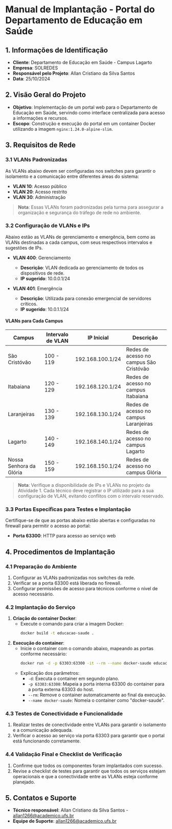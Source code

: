 # Manual de Implantação - Portal do Departamento de Educação em Saúde

## 1. Informações de Identificação

- **Cliente**: Departamento de Educação em Saúde - Campus Lagarto
- **Empresa**: SOLREDES
- **Responsável pelo Projeto**: Allan Cristiano da Silva Santos
- **Data**: 25/10/2024

## 2. Visão Geral do Projeto

- **Objetivo**: Implementação de um portal web para o Departamento de Educação em Saúde, servindo como interface centralizada para acesso a informações e recursos.
- **Escopo**: Construção e execução do portal em um container Docker utilizando a imagem `nginx:1.24.0-alpine-slim`.

## 3. Requisitos de Rede

### 3.1 VLANs Padronizadas

As VLANs abaixo devem ser configuradas nos switches para garantir o isolamento e a comunicação entre diferentes áreas do sistema:

- **VLAN 10**: Acesso público
- **VLAN 20**: Acesso restrito
- **VLAN 30**: Administração

> **Nota**: Essas VLANs foram padronizadas pela turma para assegurar a organização e segurança do tráfego de rede no ambiente.

### 3.2 Configuração de VLANs e IPs

Abaixo estão as VLANs de gerenciamento e emergência, bem como as VLANs destinadas a cada campus, com seus respectivos intervalos e sugestões de IPs.

- **VLAN 400**: Gerenciamento  
  - **Descrição**: VLAN dedicada ao gerenciamento de todos os dispositivos de rede.
  - **IP sugerido**: 10.0.0.1/24

- **VLAN 401**: Emergência  
  - **Descrição**: Utilizada para conexão emergencial de servidores críticos.
  - **IP sugerido**: 10.0.1.1/24

#### VLANs para Cada Campus

| Campus                 | Intervalo de VLAN | IP Inicial       | Descrição                                |
|------------------------|-------------------|------------------|------------------------------------------|
| São Cristóvão          | 100 - 119        | 192.168.100.1/24 | Redes de acesso no campus São Cristóvão  |
| Itabaiana              | 120 - 129        | 192.168.120.1/24 | Redes de acesso no campus Itabaiana      |
| Laranjeiras            | 130 - 139        | 192.168.130.1/24 | Redes de acesso no campus Laranjeiras    |
| Lagarto                | 140 - 149        | 192.168.140.1/24 | Redes de acesso no campus Lagarto        |
| Nossa Senhora da Glória| 150 - 159        | 192.168.150.1/24 | Redes de acesso no campus Glória         |

> **Nota**: Verifique a disponibilidade de IPs e VLANs no projeto da Atividade 1. Cada técnico deve registrar o IP utilizado para a sua configuração de VLAN, evitando conflitos com o intervalo reservado.

### 3.3 Portas Específicas para Testes e Implantação

Certifique-se de que as portas abaixo estão abertas e configuradas no firewall para permitir o acesso ao portal:

- **Porta 63300**: HTTP para acesso ao serviço web

## 4. Procedimentos de Implantação

### 4.1 Preparação do Ambiente

1. Configurar as VLANs padronizadas nos switches da rede.
2. Verificar se a porta 63300 está liberada no firewall.
3. Configurar permissões de acesso para técnicos conforme o nível de acesso necessário.

### 4.2 Implantação do Serviço

1. **Criação do container Docker**:
   - Execute o comando para criar a imagem Docker:
     ```bash
     docker build -t educacao-saude .
     ```
2. **Execução do container**:
   - Inicie o container com o comando abaixo, mapeando as portas conforme necessário:
     ```bash
     docker run -d -p 63303:63300 -it --rm --name docker-saude educacao-saude
     ```
   - Explicação dos parâmetros:
     - `-d`: Executa o container em segundo plano.
     - `-p 63303:63300`: Mapeia a porta interna 63300 do container para a porta externa 63303 do host.
     - `--rm`: Remove o container automaticamente ao final da execução.
     - `--name docker-saude`: Nomeia o container como "docker-saude".

### 4.3 Testes de Conectividade e Funcionalidade

1. Realizar testes de conectividade entre VLANs para garantir o isolamento e a comunicação adequada.
2. Verificar o acesso ao serviço via porta 63303 para garantir que o portal está funcionando corretamente.

### 4.4 Validação Final e Checklist de Verificação

1. Confirme que todos os componentes foram implantados com sucesso.
2. Revise a checklist de testes para garantir que todos os serviços estejam operacionais e que a conectividade entre as VLANs esteja conforme planejado.

## 5. Contatos e Suporte

- **Técnico responsável**: Allan Cristiano da Silva Santos - allan1266@academico.ufs.br
- **Equipe de Suporte**: allan1266@academico.ufs.br
